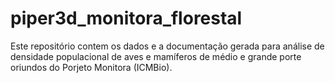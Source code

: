 # piper3d_monitora_florestal
 Este repositório contem os dados e a documentação gerada para análise de densidade populacional de aves e mamíferos de médio e grande porte oriundos do Porjeto Monitora (ICMBio).
